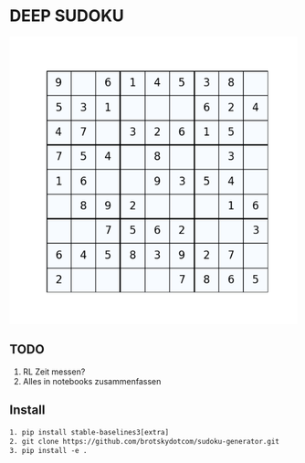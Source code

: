# DEEP SUDOKU

![sth](analysis/animation.gif)
## TODO

1. RL Zeit messen?
2. Alles in notebooks zusammenfassen


## Install

    1. pip install stable-baselines3[extra]
    2. git clone https://github.com/brotskydotcom/sudoku-generator.git
    3. pip install -e .
